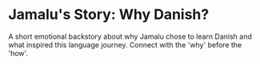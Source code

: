 # Jamalu's Story: Why Danish?

A short emotional backstory about why Jamalu chose to learn Danish and what inspired this language journey. Connect with the 'why' before the 'how'.